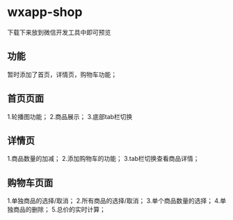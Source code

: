 # wxapp-shop

  下载下来放到微信开发工具中即可预览

## 功能
 暂时添加了首页，详情页，购物车功能；
 
## 首页页面
 1.轮播图功能；
 2.商品展示；
 3.底部tab栏切换
 
## 详情页
 1.商品数量的加减；
 2.添加购物车的功能；
 3.tab栏切换查看商品详情；

## 购物车页面
 1.单独商品的选择/取消；
 2.所有商品的选择/取消；
 3.单个商品数量的选择；
 4.单独商品的删除；
 5.总价的实时计算；
